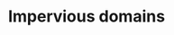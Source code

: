 ---
title: Impervious domains
slug: impervious
icon: impervious.svg
description: Decentralized domains for DNS, wallets, and more, on Ethereum & rooted in Handshake.
offline: false
handshake: false
url: https://impervious.domains/
docs: 
repo: https://github.com/imperviousinc
owner: https://twitter.com/impervious
priority: 3.5
---